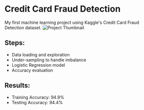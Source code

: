 # Credit Card Fraud Detection

My first machine learning project using Kaggle's Credit Card Fraud Detection dataset.
![Project Thumbnail](thumbnail.png)


## Steps:
- Data loading and exploration
- Under-sampling to handle imbalance
- Logistic Regression model
- Accuracy evaluation

## Results:
- Training Accuracy: 94.9%
- Testing Accuracy: 94.4%
